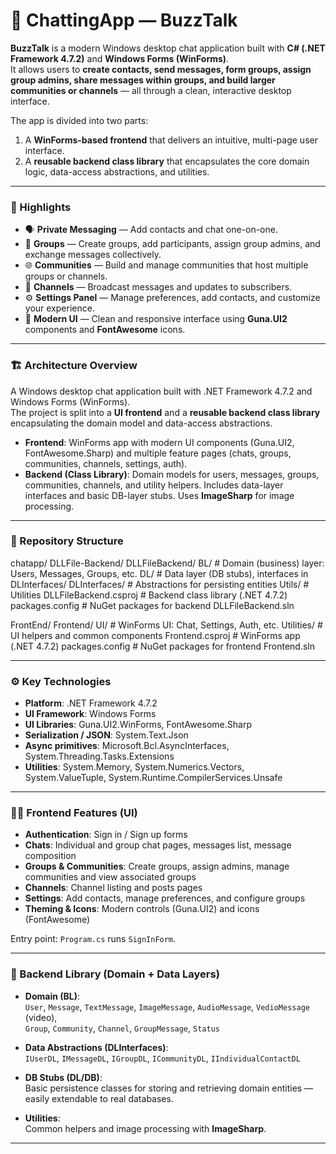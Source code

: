 # 💬 ChattingApp — BuzzTalk

**BuzzTalk** is a modern Windows desktop chat application built with **C# (.NET Framework 4.7.2)** and **Windows Forms (WinForms)**.  
It allows users to **create contacts, send messages, form groups, assign group admins, share messages within groups, and build larger communities or channels** — all through a clean, interactive desktop interface.

The app is divided into two parts:  
1. A **WinForms-based frontend** that delivers an intuitive, multi-page user interface.  
2. A **reusable backend class library** that encapsulates the core domain logic, data-access abstractions, and utilities.

---

### 🧩 Highlights

- 🗣️ **Private Messaging** — Add contacts and chat one-on-one.  
- 👥 **Groups** — Create groups, add participants, assign group admins, and exchange messages collectively.  
- 🌐 **Communities** — Build and manage communities that host multiple groups or channels.  
- 📢 **Channels** — Broadcast messages and updates to subscribers.  
- ⚙️ **Settings Panel** — Manage preferences, add contacts, and customize your experience.  
- 🎨 **Modern UI** — Clean and responsive interface using **Guna.UI2** components and **FontAwesome** icons.

---

### 🏗️ Architecture Overview

A Windows desktop chat application built with .NET Framework 4.7.2 and Windows Forms (WinForms).  
The project is split into a **UI frontend** and a **reusable backend class library** encapsulating the domain model and data-access abstractions.

- **Frontend**: WinForms app with modern UI components (Guna.UI2, FontAwesome.Sharp) and multiple feature pages (chats, groups, communities, channels, settings, auth).  
- **Backend (Class Library)**: Domain models for users, messages, groups, communities, channels, and utility helpers. Includes data-layer interfaces and basic DB-layer stubs. Uses **ImageSharp** for image processing.

---

### 📁 Repository Structure

chatapp/
DLLFile-Backend/
DLLFileBackend/
BL/ # Domain (business) layer: Users, Messages, Groups, etc.
DL/ # Data layer (DB stubs), interfaces in DLInterfaces/
DLInterfaces/ # Abstractions for persisting entities
Utils/ # Utilities
DLLFileBackend.csproj # Backend class library (.NET 4.7.2)
packages.config # NuGet packages for backend
DLLFileBackend.sln

FrontEnd/
Frontend/
UI/ # WinForms UI: Chat, Settings, Auth, etc.
Utilities/ # UI helpers and common components
Frontend.csproj # WinForms app (.NET 4.7.2)
packages.config # NuGet packages for frontend
Frontend.sln


---

### ⚙️ Key Technologies

- **Platform**: .NET Framework 4.7.2  
- **UI Framework**: Windows Forms  
- **UI Libraries**: Guna.UI2.WinForms, FontAwesome.Sharp  
- **Serialization / JSON**: System.Text.Json  
- **Async primitives**: Microsoft.Bcl.AsyncInterfaces, System.Threading.Tasks.Extensions  
- **Utilities**: System.Memory, System.Numerics.Vectors, System.ValueTuple, System.Runtime.CompilerServices.Unsafe

---

### 🧑‍💻 Frontend Features (UI)

- **Authentication**: Sign in / Sign up forms  
- **Chats**: Individual and group chat pages, messages list, message composition  
- **Groups & Communities**: Create groups, assign admins, manage communities and view associated groups  
- **Channels**: Channel listing and posts pages  
- **Settings**: Add contacts, manage preferences, and configure groups  
- **Theming & Icons**: Modern controls (Guna.UI2) and icons (FontAwesome)

Entry point: `Program.cs` runs `SignInForm`.

---

### 🧠 Backend Library (Domain + Data Layers)

- **Domain (BL)**:  
  `User`, `Message`, `TextMessage`, `ImageMessage`, `AudioMessage`, `VedioMessage` (video),  
  `Group`, `Community`, `Channel`, `GroupMessage`, `Status`

- **Data Abstractions (DLInterfaces)**:  
  `IUserDL`, `IMessageDL`, `IGroupDL`, `ICommunityDL`, `IIndividualContactDL`

- **DB Stubs (DL/DB)**:  
  Basic persistence classes for storing and retrieving domain entities — easily extendable to real databases.

- **Utilities**:  
  Common helpers and image processing with **ImageSharp**.

---

